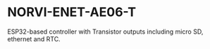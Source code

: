 # NORVI-ENET-AE06-T
ESP32-based controller with Transistor outputs including micro SD, ethernet and RTC. 
